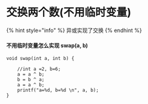 # 交换两个数(不用临时变量)

{% hint style="info" %}
异或实现了交换
{% endhint %}



#### 不用临时变量怎么实现 swap(a, b)

```
void swap(int a, int b) {
    
    //int a =2, b=6;
    a = a ^ b;
    b = b ^ a;
    a = a ^ b;
    printf("a=%d, b=%d \n", a, b);
}

```
